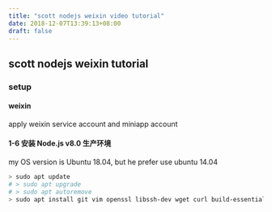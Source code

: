 ```yaml
---
title: "scott nodejs weixin video tutorial"
date: 2018-12-07T13:39:13+08:00
draft: false
---
```


## scott nodejs weixin tutorial

### setup

#### weixin

apply weixin service account and miniapp account


#### 1-6 安装 Node.js v8.0 生产环境

my OS version is Ubuntu 18.04, but he prefer use ubuntu 14.04

```bash
> sudo apt update
# > sudo apt upgrade
# > sudo apt autoremove
> sudo apt install git vim openssl libssh-dev wget curl build-essential

```
